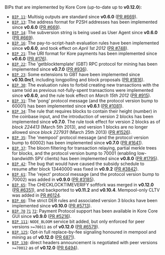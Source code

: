 BIPs that are implemented by Kore Core (up-to-date up to **v0.12.0**):

* [`BIP 11`](https://github.com/kore/bips/blob/master/bip-0011.mediawiki): Multisig outputs are standard since **v0.6.0** ([PR #669](https://github.com/kore/kore/pull/669)).
* [`BIP 13`](https://github.com/kore/bips/blob/master/bip-0013.mediawiki): The address format for P2SH addresses has been implemented since **v0.6.0** ([PR #669](https://github.com/kore/kore/pull/669)).
* [`BIP 14`](https://github.com/kore/bips/blob/master/bip-0014.mediawiki): The subversion string is being used as User Agent since **v0.6.0** ([PR #669](https://github.com/kore/kore/pull/669)).
* [`BIP 16`](https://github.com/kore/bips/blob/master/bip-0016.mediawiki): The pay-to-script-hash evaluation rules have been implemented since **v0.6.0**, and took effect on *April 1st 2012* ([PR #748](https://github.com/kore/kore/pull/748)).
* [`BIP 21`](https://github.com/kore/bips/blob/master/bip-0021.mediawiki): The URI format for Kore payments has been implemented since **v0.6.0** ([PR #176](https://github.com/kore/kore/pull/176)).
* [`BIP 22`](https://github.com/kore/bips/blob/master/bip-0022.mediawiki): The 'getblocktemplate' (GBT) RPC protocol for mining has been implemented since **v0.7.0** ([PR #936](https://github.com/kore/kore/pull/936)).
* [`BIP 23`](https://github.com/kore/bips/blob/master/bip-0023.mediawiki): Some extensions to GBT have been implemented since **v0.10.0rc1**, including longpolling and block proposals ([PR #1816](https://github.com/kore/kore/pull/1816)).
* [`BIP 30`](https://github.com/kore/bips/blob/master/bip-0030.mediawiki): The evaluation rules to forbid creating new transactions with the same txid as previous not-fully-spent transactions were implemented since **v0.6.0**, and the rule took effect on *March 15th 2012* ([PR #915](https://github.com/kore/kore/pull/915)).
* [`BIP 31`](https://github.com/kore/bips/blob/master/bip-0031.mediawiki): The 'pong' protocol message (and the protocol version bump to 60001) has been implemented since **v0.6.1** ([PR #1081](https://github.com/kore/kore/pull/1081)).
* [`BIP 34`](https://github.com/kore/bips/blob/master/bip-0034.mediawiki): The rule that requires blocks to contain their height (number) in the coinbase input, and the introduction of version 2 blocks has been implemented since **v0.7.0**. The rule took effect for version 2 blocks as of *block 224413* (March 5th 2013), and version 1 blocks are no longer allowed since *block 227931* (March 25th 2013) ([PR #1526](https://github.com/kore/kore/pull/1526)).
* [`BIP 35`](https://github.com/kore/bips/blob/master/bip-0035.mediawiki): The 'mempool' protocol message (and the protocol version bump to 60002) has been implemented since **v0.7.0** ([PR #1641](https://github.com/kore/kore/pull/1641)).
* [`BIP 37`](https://github.com/kore/bips/blob/master/bip-0037.mediawiki): The bloom filtering for transaction relaying, partial merkle trees for blocks, and the protocol version bump to 70001 (enabling low-bandwidth SPV clients) has been implemented since **v0.8.0** ([PR #1795](https://github.com/kore/kore/pull/1795)).
* [`BIP 42`](https://github.com/kore/bips/blob/master/bip-0042.mediawiki): The bug that would have caused the subsidy schedule to resume after block 13440000 was fixed in **v0.9.2** ([PR #3842](https://github.com/kore/kore/pull/3842)).
* [`BIP 61`](https://github.com/kore/bips/blob/master/bip-0061.mediawiki): The 'reject' protocol message (and the protocol version bump to 70002) was added in **v0.9.0** ([PR #3185](https://github.com/kore/kore/pull/3185)).
* [`BIP 65`](https://github.com/kore/bips/blob/master/bip-0065.mediawiki): The CHECKLOCKTIMEVERIFY softfork was merged in **v0.12.0** ([PR #6351](https://github.com/kore/kore/pull/6351)), and backported to **v0.11.2** and **v0.10.4**. Mempool-only CLTV was added in [PR #6124](https://github.com/kore/kore/pull/6124).
* [`BIP 66`](https://github.com/kore/bips/blob/master/bip-0066.mediawiki): The strict DER rules and associated version 3 blocks have been implemented since **v0.10.0** ([PR #5713](https://github.com/kore/kore/pull/5713)).
* [`BIP 70`](https://github.com/kore/bips/blob/master/bip-0070.mediawiki) [`71`](https://github.com/kore/bips/blob/master/bip-0071.mediawiki) [`72`](https://github.com/kore/bips/blob/master/bip-0072.mediawiki): Payment Protocol support has been available in Kore Core GUI since **v0.9.0** ([PR #5216](https://github.com/kore/kore/pull/5216)).
* [`BIP 111`](https://github.com/kore/bips/blob/master/bip-0111.mediawiki): `NODE_BLOOM` service bit added, but only enforced for peer versions `>=70011` as of **v0.12.0** ([PR #6579](https://github.com/kore/kore/pull/6579)).
* [`BIP 125`](https://github.com/kore/bips/blob/master/bip-0125.mediawiki): Opt-in full replace-by-fee signaling honoured in mempool and mining as of **v0.12.0** ([PR 6871](https://github.com/kore/kore/pull/6871)).
* [`BIP 130`](https://github.com/kore/bips/blob/master/bip-0130.mediawiki): direct headers announcement is negotiated with peer versions `>=70012` as of **v0.12.0** ([PR 6494](https://github.com/kore/kore/pull/6494)).
